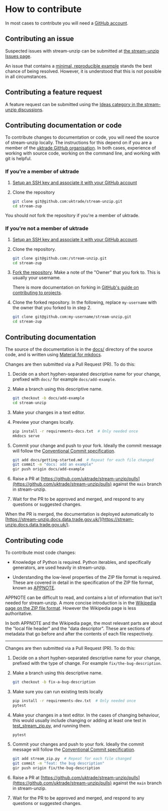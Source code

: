 # How to contribute

In most cases to contribute you will need a [GitHub account](https://github.com/join).


## Contributing an issue

Suspected issues with stream-unzip can be submitted at [the stream-unzip Issues page](https://github.com/uktrade/stream-unzip/issues).

An issue that contains a [minimal, reproducible example](https://stackoverflow.com/help/minimal-reproducible-example) stands the best chance of being resolved. However, it is understood that this is not possible in all circumstances.


## Contributing a feature request

A feature request can be submitted using the [Ideas category in the stream-unzip discussions](https://github.com/uktrade/stream-unzip/discussions/categories/ideas).


## Contributing documentation or code

To contribute changes to documentation or code, you will need the source of stream-unzip locally. The instructions for this depend on if you are a member of the [uktrade GitHub organisation](https://github.com/uktrade). In both cases, experience of working with source code, working on the command line, and working with git is helpful.


### If you're a member of uktrade

1. [Setup an SSH key and associate it with your GitHub account](https://docs.github.com/en/authentication/connecting-to-github-with-ssh/adding-a-new-ssh-key-to-your-github-account)

2. Clone the repository

    ```bash
    git clone git@github.com:uktrade/stream-unzip.git
    cd stream-zup
    ```

You should not fork the repository if you're a member of uktrade.

### If you're not a member of uktrade

1. [Setup an SSH key and associate it with your GitHub account](https://docs.github.com/en/authentication/connecting-to-github-with-ssh/adding-a-new-ssh-key-to-your-github-account).

2. Clone the repository.

    ```bash
    git clone git@github.com:/stream-unzip.git
    cd stream-zup
    ```

2. [Fork the repository](https://github.com/uktrade/stream-unzip/fork). Make a note of the "Owner" that you fork to. This is usually your username.

    There is more documentation on forking in [GitHub's guide on contributing to projects](https://docs.github.com/en/get-started/quickstart/contributing-to-projects).

3. Clone the forked repository. In the following, replace `my-username` with the owner that you forked to in step 2.

    ```bash
    git clone git@github.com:my-username/stream-unzip.git
    cd stream-zup
    ```

## Contributing documentation

The source of the documentation is in the [docs/](https://github.com/uktrade/stream-unzip/tree/main/docs) directory of the source code, and is written using [Material for mkdocs](https://squidfunk.github.io/mkdocs-material/).

Changes are then submitted via a Pull Request (PR). To do this:

1. Decide on a short hyphen-separated descriptive name for your change, prefixed with `docs/` for example `docs/add-example`.

2. Make a branch using this descriptive name.

    ```bash
    git checkout -b docs/add-example
    cd stream-unzip
    ```

3. Make your changes in a text editor.

4. Preview your changes locally.

    ```bash
    pip install -r requirements-docs.txt  # Only needed once
    mkdocs serve
    ```

5. Commit your change and push to your fork. Ideally the commit message will follow the [Conventional Commit specification](https://www.conventionalcommits.org/).

    ```bash
    git add docs/getting-started.md  # Repeat for each file changed
    git commit -m "docs: add an example"
    gir push origin docs/add-example
    ```

6. Raise a PR at [https://github.com/uktrade/stream-unzip/pulls](https://github.com/uktrade/stream-unzip/pulls) against the `main` branch in stream-unzip.

7. Wait for the PR to be approved and merged, and respond to any questions or suggested changes.

When the PR is merged, the documentation is deployed automatically to [https://stream-unzip.docs.data.trade.gov.uk/](https://stream-unzip.docs.data.trade.gov.uk/).


## Contributing code

To contribute most code changes:

- Knowledge of Python is required. Python iterables, and specifically generators, are used heavily in stream-unzip.

- Understanding the low-level properties of the ZIP file format is required. These are covered in detail in the specification of the ZIP file format, known as [APPNOTE](https://support.pkware.com/home/pkzip/developer-tools/appnote).

APPNOTE can be difficult to read, and contains a lot of information that isn't needed for stream-unzip. A more concise introduction is in the [Wikipedia page on the ZIP file format](https://en.wikipedia.org/wiki/ZIP_(file_format)). However the Wikipedia page is less authoritative.

In both APPNOTE and the Wikipedia page, the most relevant parts are about the "local file header" and the "data descriptor". These are sections of metadata that go before and after the contents of each file respectively.

---

Changes are then submitted via a Pull Request (PR). To do this:

1. Decide on a short hyphen-separated descriptive name for your change, prefixed with the type of change. For example `fix/the-bug-description`.

2. Make a branch using this descriptive name.

    ```bash
    git checkout -b fix-a-bug-description
    ```

3. Make sure you can run existing tests locally

    ```bash
    pip install -r requirements-dev.txt  # Only needed once
    pytest
    ```

4. Make your changes in a text editor. In the cases of changing behaviour, this would usually include changing or adding at least one test in [test_stream_zip.py](https://github.com/uktrade/stream-unzip/blob/main/test_stream_zip.py), and running them.

    ```bash
    pytest
    ```

5. Commit your changes and push to your fork. Ideally the commit message will follow the [Conventional Commit specification](https://www.conventionalcommits.org/).

    ```bash
    git add stream_zip.py  # Repeat for each file changed
    git commit -m "feat: the bug description"
    gir push origin fix/the-bug-description
    ```

6. Raise a PR at [https://github.com/uktrade/stream-unzip/pulls](https://github.com/uktrade/stream-unzip/pulls) against the `main` branch in stream-unzip.

7. Wait for the PR to be approved and merged, and respond to any questions or suggested changes.
